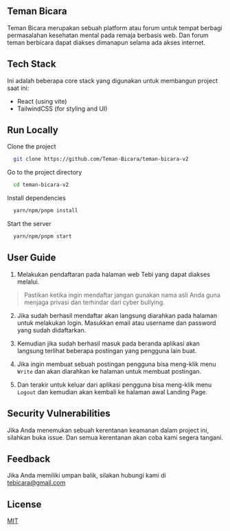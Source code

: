 <!-- <p align="center">
   <img width="300" height="300" src="public/assets/Tebi.png" />
   <h2 align="center">Teman Bicara</h2>
</p>

<p align="center">
    <a href="https://github.com/Teman-Bicara/teman-bicara/issues"><img src="https://img.shields.io/github/issues/Teman-Bicara/teman-bicara" alt="GitHub issues"></a>
    <a href="https://github.com/Teman-Bicara/teman-bicara"><img alt="GitHub repo size" src="https://img.shields.io/github/repo-size/Teman-Bicara/teman-bicara"></a>
    <a href="https://github.com/Teman-Bicara/teman-bicara/pulls"><img alt="GitHub pull requests" src="https://img.shields.io/github/issues-pr/Teman-Bicara/teman-bicara"></a>
</p> -->


## Teman Bicara

Teman Bicara merupakan sebuah platform atau forum untuk tempat berbagi permasalahan kesehatan mental pada remaja berbasis web. Dan forum teman berbicara dapat diakses dimanapun selama ada akses internet.

## Tech Stack

Ini adalah beberapa core stack yang digunakan untuk membangun project saat ini: 
- React (using vite)
- TailwindCSS (for styling and UI)
<!-- - Strapi (cms headless for database store and auth) -->


## Run Locally

Clone the project

```bash
  git clone https://github.com/Teman-Bicara/teman-bicara-v2
```

Go to the project directory

```bash
  cd teman-bicara-v2
```

Install dependencies

```bash
  yarn/npm/pnpm install
```

Start the server

```bash
  yarn/npm/pnpm start
```

## User Guide

1. Melakukan pendaftaran pada halaman web Tebi yang dapat diakses melalui.

> Pastikan ketika ingin mendaftar jangan gunakan nama asli Anda guna menjaga privasi dan terhindar dari cyber bullying.

2. Jika sudah berhasil mendaftar akan langsung diarahkan pada halaman untuk melakukan login. Masukkan email atau username dan password yang sudah didaftarkan.

3. Kemudian jika sudah berhasil masuk pada beranda aplikasi akan langsung terlihat beberapa postingan yang pengguna lain buat.

<!-- <p align="center">
   <img src="public/assets/forum.png" />
</p> -->

4. Jika ingin membuat sebuah postingan pengguna bisa meng-klik menu `Write` dan akan diarahkan ke halaman untuk membuat postingan.

<!-- <p align="center">
   <img src="public/assets/write.png" />
</p> -->

5. Dan terakir untuk keluar dari aplikasi pengguna bisa meng-klik menu `Logout` dan kemudian akan kembali ke halaman awal Landing Page.

## Security Vulnerabilities

Jika Anda menemukan sebuah kerentanan keamanan dalam project ini, silahkan buka issue. Dan semua kerentanan akan coba kami segera tangani.

## Feedback

Jika Anda memiliki umpan balik, silakan hubungi kami di tebicara@gmail.com

<!-- ## All Contributors

Berikut adalah beberapa orang yang terlibat dalam pembuatan project Teman Bicara. Terimakasih atas peran kontribusi yang telah menyumbangkan ide-idenya!

<a href="https://github.com/Teman-Bicara/teman-bicara/graphs/contributors"><img src="https://contrib.rocks/image?repo=Teman-Bicara/teman-bicara" alt="All of amazing contributors"></a> -->

## License

[MIT](https://choosealicense.com/licenses/mit/)
